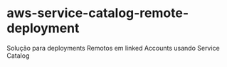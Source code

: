 # aws-service-catalog-remote-deployment
Solução para deployments Remotos em linked Accounts usando Service Catalog
